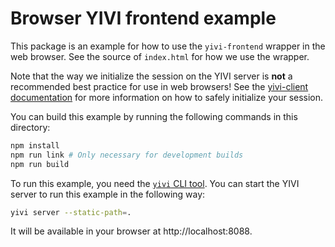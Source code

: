 # Browser YIVI frontend example

This package is an example for how to use the `yivi-frontend` wrapper in the
web browser. See the source of `index.html` for how we use the wrapper.

Note that the way we initialize the session on the YIVI server is **not** a
recommended best practice for use in web browsers! See the
[yivi-client documentation](../../../plugins/yivi-client) for more information
on how to safely initialize your session.

You can build this example by running the following commands in this directory:

```bash
npm install
npm run link # Only necessary for development builds
npm run build
```

To run this example, you need the [`yivi` CLI tool](https://github.com/privacybydesign/yivigo/releases/latest).
You can start the YIVI server to run this example in the following way:

```bash
yivi server --static-path=.
```

It will be available in your browser at http://localhost:8088.

